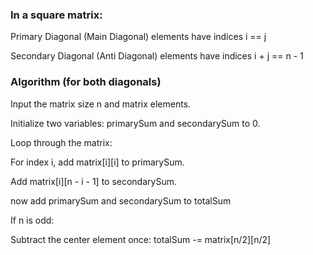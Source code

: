 ### In a square matrix:

Primary Diagonal (Main Diagonal) elements have indices i == j

Secondary Diagonal (Anti Diagonal) elements have indices i + j == n - 1

### Algorithm (for both diagonals)
Input the matrix size n and matrix elements.

Initialize two variables: primarySum and secondarySum to 0.

Loop through the matrix:

For index i, add matrix[i][i] to primarySum.

Add matrix[i][n - i - 1] to secondarySum.

now add primarySum and secondarySum to totalSum

If n is odd:

Subtract the center element once: totalSum -= matrix[n/2][n/2]